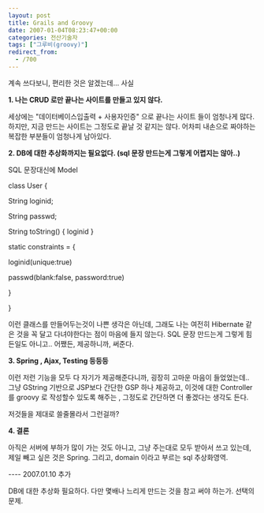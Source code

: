 ```yaml
---
layout: post
title: Grails and Groovy
date: 2007-01-04T08:23:47+00:00
categories: 전산기술자
tags: ["그루비(groovy)"]
redirect_from:
  - /700
---
```


계속 쓰다보니, 편리한 것은 알겠는데... 사실

<strong>1. 나는 CRUD 로만 끝나는 사이트를 만들고 있지 않다.</strong>

세상에는 "데이터베이스입출력 + 사용자인증" 으로 끝나는 사이트 들이 엄청나게 많다. 하지만, 지금 만드는 사이트는 그정도로 끝날 것 같지는 않다. 어차피 내손으로 짜야하는 복잡한 부분들이 엄청나게 남아있다.

<strong>2. DB에 대한 추상화까지는 필요없다. (sql 문장 만드는게 그렇게 어렵지는 않아..)</strong>

SQL 문장대신에 Model

class User {

 String loginid;

 String passwd;

 String toString() { loginid }

 static constraints = {

  loginid(unique:true)

  passwd(blank:false, password:true)

 }

}

이런 클래스를 만들어두는것이 나쁜 생각은 아닌데, 그래도 나는 여전히 Hibernate 같은 것을 꼭 달고 다녀야한다는 점이 마음에 들지 않는다. SQL 문장 만드는게 그렇게 힘든일도 아니고.. 어쨌든, 제공하니까, 써준다.

<strong>3. Spring , Ajax, Testing 등등등</strong>

이런 저런 기능을 모두 다 자기가 제공해준다니까, 굉장히 고마운 마음이 들었었는데.. 그냥 GString 기반으로 JSP보다 간단한 GSP 하나 제공하고, 이것에 대한 Controller 를 groovy 로 작성할수 있도록 해주는 , 그정도로 간단하면 더 좋겠다는 생각도 든다.

저것들을 제대로 쓸줄몰라서 그런걸까?

<strong>4. 결론</strong>

아직은 서버에 부하가 많이 가는 것도 아니고, 그냥 주는대로 모두 받아서 쓰고 있는데, 제일 빼고 싶은 것은 Spring. 그리고, domain 이라고 부르는 sql 추상화영역.

---- 2007.01.10 추가

DB에 대한 추상화 필요하다. 다만 몇배나 느리게 만드는 것을 참고 써야 하는가. 선택의 문제.
<div id=comments>
</div>
